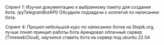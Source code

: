 Спринт 1:
Изучил документацию к выбранному пакету для создания бота. (pyTelegramBotAPI)
Обсудили подзадачи с коллегой по написанию бота.  

Спринт 4:
Прошел небольшой курс по написанию ботов на Stepik.org, лучше понял принцип работы бота
Арендовал облачный сервер (TimewebCloud), научился ставить бота на сервер под ubuntu 22.04
